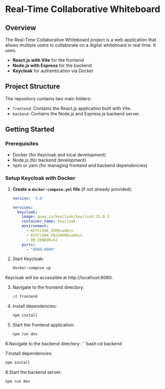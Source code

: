 # Real-Time Collaborative Whiteboard

## Overview

The Real-Time Collaborative Whiteboard project is a web application that allows multiple users to collaborate on a digital whiteboard in real time. It uses:

- **React.js with Vite** for the frontend
- **Node.js with Express** for the backend
- **Keycloak** for authentication via Docker

## Project Structure

The repository contains two main folders:

- `frontend`: Contains the React.js application built with Vite.
- `backend`: Contains the Node.js and Express.js backend server.

## Getting Started

### Prerequisites

- Docker (for Keycloak and local development)
- Node.js (for backend development)
- npm or yarn (for managing frontend and backend dependencies)

### Setup Keycloak with Docker

1. **Create a `docker-compose.yml` file** (if not already provided):

   ```yaml
   version: '3.8'
   
   services:
     keycloak:
       image: quay.io/keycloak/keycloak:15.0.2
       container_name: keycloak
       environment:
         - KEYCLOAK_USER=admin
         - KEYCLOAK_PASSWORD=admin
         - DB_VENDOR=h2
       ports:
         - "8080:8080"
    ```
   
2. Start Keycloak:

   ```bash
   docker-compose up
   ```
Keycloak will be accessible at http://localhost:8080.

3. Navigate to the frontend directory:

   ```bash
   cd frontend
   ```
4. Install dependencies:

     ```bash
     npm install
     ```
5. Start the frontend application:
     ```bash
     npm run dev
     ```
     
6.Navigate to the backend directory:
      ```bash
       cd backend
       
    
7.Install dependencies:
  ```bash
  npm install
  ```

8.Start the backend server:

  ```bash
  npm run dev
  ```   
